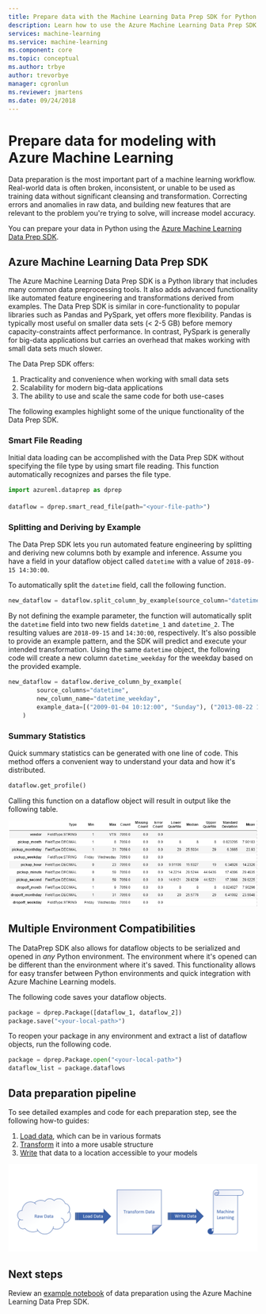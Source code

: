 ```yaml
---
title: Prepare data with the Machine Learning Data Prep SDK for Python - Azure
description: Learn how to use the Azure Machine Learning Data Prep SDK for Python to load data of various formats, transform it to be more usable, and write that data to a location for your models to access.
services: machine-learning
ms.service: machine-learning
ms.component: core
ms.topic: conceptual
ms.author: trbye
author: trevorbye
manager: cgronlun
ms.reviewer: jmartens
ms.date: 09/24/2018
---
```


# Prepare data for modeling with Azure Machine Learning
 
Data preparation is the most important part of a machine learning workflow. Real-world data is often broken, inconsistent, or unable to be used as training data without significant cleansing and transformation. Correcting errors and anomalies in raw data, and building new features that are relevant to the problem you're trying to solve, will increase model accuracy.

You can prepare your data in Python using the [Azure Machine Learning Data Prep SDK](https://docs.microsoft.com/python/api/overview/azure/dataprep?view=azure-dataprep-py).

## Azure Machine Learning Data Prep SDK

The Azure Machine Learning Data Prep SDK is a Python library that includes many common data preprocessing tools. It also adds advanced functionality like automated feature engineering and transformations derived from examples. The Data Prep SDK is similar in core-functionality to popular libraries such as Pandas and PySpark, yet offers more flexibility. Pandas is typically most useful on smaller data sets (< 2-5 GB) before memory capacity-constraints affect performance. In contrast, PySpark is generally for big-data applications but carries an overhead that makes working with small data sets much slower.

The Data Prep SDK offers:

1. Practicality and convenience when working with small data sets
1. Scalability for modern big-data applications
1. The ability to use and scale the same code for both use-cases

The following examples highlight some of the unique functionality of the Data Prep SDK.

### Smart File Reading

Initial data loading can be accomplished with the Data Prep SDK without specifying the file type by using smart file reading. This function automatically recognizes and parses the file type.

```python
import azureml.dataprep as dprep

dataflow = dprep.smart_read_file(path="<your-file-path>")
```

### Splitting and Deriving by Example

The Data Prep SDK lets you run automated feature engineering by splitting and deriving new columns both by example and inference. Assume you have a field in your dataflow object called `datetime` with a value of `2018-09-15 14:30:00`.

To automatically split the `datetime` field, call the following function.

```python
new_dataflow = dataflow.split_column_by_example(source_column="datetime")
```

By not defining the example parameter, the function will automatically split the `datetime` field into two new fields `datetime_1` and `datetime_2`. The resulting values are `2018-09-15` and `14:30:00`, respectively. It's also possible to provide an example pattern, and the SDK will predict and execute your intended transformation. Using the same `datetime` object, the following code will create a new column `datetime_weekday` for the weekday based on the provided example.

```python
new_dataflow = dataflow.derive_column_by_example(
        source_columns="datetime", 
        new_column_name="datetime_weekday", 
        example_data=[("2009-01-04 10:12:00", "Sunday"), ("2013-08-22 17:00:00", "Thursday")]
    )
```

### Summary Statistics

Quick summary statistics can be generated with one line of code. This method offers a convenient way to understand your data and how it's distributed.

```python
dataflow.get_profile()
```

Calling this function on a dataflow object will result in output like the following table.

![Summary Statistics Output](./media/concept-data-preparation/output-example.png)

## Multiple Environment Compatibilities

The DataPrep SDK also allows for dataflow objects to be serialized and opened in *any* Python environment. The environment where it's opened can be different than the environment where it's saved. This functionality allows for easy transfer between Python environments and quick integration with Azure Machine Learning models.

The following code saves your dataflow objects.

```python
package = dprep.Package([dataflow_1, dataflow_2])
package.save("<your-local-path>")
```

To reopen your package in any environment and extract a list of dataflow objects, run the following code.

```python
package = dprep.Package.open("<your-local-path>")
dataflow_list = package.dataflows
```

## Data preparation pipeline

To see detailed examples and code for each preparation step, see the following how-to guides:

1. [Load data](how-to-load-data.md), which can be in various formats
2. [Transform](how-to-transform-data.md) it into a more usable structure
3. [Write](how-to-write-data.md)  that data to a location accessible to your models

![Data preparation process](./media/concept-data-preparation/data-prep-process.png)

## Next steps
Review an [example notebook](https://github.com/Microsoft/MSDataPrepDocs/blob/master/Scenarios/GettingStarted/getting-started.ipynb) of data preparation using the Azure Machine Learning Data Prep SDK.
